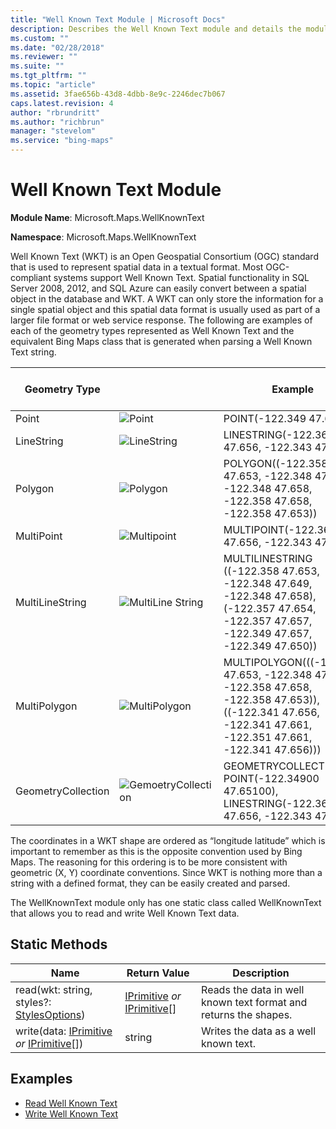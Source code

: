 ```yaml
---
title: "Well Known Text Module | Microsoft Docs"
description: Describes the Well Known Text module and details the module's geometry types, static methods, and code examples.
ms.custom: ""
ms.date: "02/28/2018"
ms.reviewer: ""
ms.suite: ""
ms.tgt_pltfrm: ""
ms.topic: "article"
ms.assetid: 3fae656b-43d8-4dbb-8e9c-2246dec7b067
caps.latest.revision: 4
author: "rbrundritt"
ms.author: "richbrun"
manager: "stevelom"
ms.service: "bing-maps"
---
```


# Well Known Text Module

**Module Name**: Microsoft.Maps.WellKnownText

**Namespace**: Microsoft.Maps.WellKnownText

Well Known Text (WKT) is an Open Geospatial Consortium (OGC) standard that is used to represent spatial data in a textual format. Most OGC-compliant systems support Well Known Text. Spatial functionality in SQL Server 2008, 2012, and SQL Azure can easily convert between a spatial object in the database and WKT. A WKT can only store the information for a single spatial object and this spatial data format is usually used as part of a larger file format or web service response. The following are examples of each of the geometry types represented as Well Known Text and the equivalent Bing Maps class that is generated when parsing a Well Known Text string. 

Geometry Type             |                                                                 | Example                                                                                              | Equivalent Bing Maps Class
------------------------- | --------------------------------------------------------------- | ---------------------------------------------------------------------------------------------------- | ---------------------------------------------------
Point                     | ![Point](../media/bmv8-wellknowntextmodule-point.png)              | POINT(-122.349 47.651)                                                                               | Pushpin
LineString                | ![LineString](../media/bmv8-wellknowntextmodule-linestring.png)    | LINESTRING(-122.360 47.656, -122.343 47.656)                                                                   | Polyline
Polygon                   | ![Polygon](../media/bmv8-wellknowntextmodule-polygon.png)          | POLYGON((-122.358 47.653, -122.348 47.649, -122.348 47.658, -122.358 47.658, -122.358 47.653))                 | Polygon
MultiPoint                | ![Multipoint](../media/bmv8-wellknowntextmodule-multipoint.png)    | MULTIPOINT(-122.360 47.656, -122.343 47.656)                                                                   | Pushpin[]
MultiLineString           | ![MultiLine String](../media/bmv8-wellknowntextmodule-multilinestring.png)         | MULTILINESTRING ((-122.358 47.653, -122.348 47.649, -122.348 47.658), (-122.357 47.654, -122.357 47.657, -122.349 47.657, -122.349 47.650))  |  Polyline[]
MultiPolygon	 	      | ![MultiPolygon](../media/bmv8-wellknowntextmodule-multipolygon.png)         | MULTIPOLYGON(((-122.358 47.653, -122.348 47.649, -122.358 47.658, -122.358 47.653)), ((-122.341 47.656, -122.341 47.661, -122.351 47.661, -122.341 47.656)))  | Polygon[]
GeometryCollection        | ![GemoetryCollection](../media/bmv8-wellknowntextmodule-geometrycollection.png)         | GEOMETRYCOLLECTION ( POINT(-122.34900 47.65100), LINESTRING(-122.360 47.656, -122.343 47.656))                 | (Pushpin _or_ Polyline _or_ Polygon)[]

The coordinates in a WKT shape are ordered as “longitude latitude” which is important to remember as this is the opposite convention used by Bing Maps. The reasoning for this ordering is to be more consistent with geometric (X, Y) coordinate conventions. Since WKT is nothing more than a string with a defined format, they can be easily created and parsed.

The WellKnownText module only has one static class called WellKnownText that allows you to read and write Well Known Text data. 

## Static Methods

Name                                         | Return Value                   | Description
-------------------------------------------- | ------------------------------ | ----------------------------------------
read(wkt: string, styles?: [StylesOptions](../map-control-api/stylesoptions-object.md))         | [IPrimitive](../map-control-api/iprimitive-class.md) _or_ [IPrimitive](../map-control-api/iprimitive-class.md)[]   | Reads the data in well known text format and returns the shapes.
write(data: [IPrimitive](../map-control-api/iprimitive-class.md) _or_ [IPrimitive](../map-control-api/iprimitive-class.md)[])          | string                         | Writes the data as a well known text.


## Examples

  * [Read Well Known Text](../map-control-concepts/well-known-text-examples/well-known-text-read-example.md)
  * [Write Well Known Text](../map-control-concepts/well-known-text-examples/well-known-text-write-example.md)
  
  


